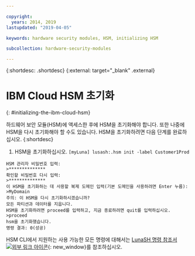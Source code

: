 ```yaml
---

copyright:
  years: 2014, 2019
lastupdated: "2019-04-05"

keywords: hardware security modules, HSM, initializing HSM

subcollection: hardware-security-modules

---
```


{:shortdesc: .shortdesc}
{:external: target="_blank" .external}

# IBM Cloud HSM 초기화
{: #initializing-the-ibm-cloud-hsm}

하드웨어 보안 모듈(HSM)에 액세스한 후에 HSM을 초기화해야 합니다. 또한 나중에 HSM을 다시 초기화해야 할 수도 있습니다. HSM을 초기화하려면 다음 단계를 완료하십시오.
{:shortdesc}

1. HSM을 초기화하십시오. `[myLuna] lusash:.hsm init -label Customer1Prod`
```
HSM 관리자 비밀번호 입력:
>**************
확인할 비밀번호 다시 입력:
>**************
이 HSM을 초기화하는 데 사용할 복제 도메인 입력(기본 도메인을 사용하려면 Enter 누름):
>MyDomain
주의: 이 HSM을 다시 초기화하시겠습니까?
모든 파티션과 데이터를 지웁니다.
HSM을 초기화하려면 proceed를 입력하고, 지금 종료하려면 quit를 입력하십시오.
>proceed
hsm을 초기화했습니다.
명령 결과: 0(성공)
```

HSM CLI에서 지원하는 사용 가능한 모든 명령에 대해서는 [LunaSH 명령 참조서 ![외부 링크 아이콘](../../icons/launch-glyph.svg "외부 링크 아이콘")](ftp://public.dhe.ibm.com/cloud/bluemix/hsm/LunaSH_Command_Reference_Guide_72.pdf){: new_window}를 참조하십시오. 
